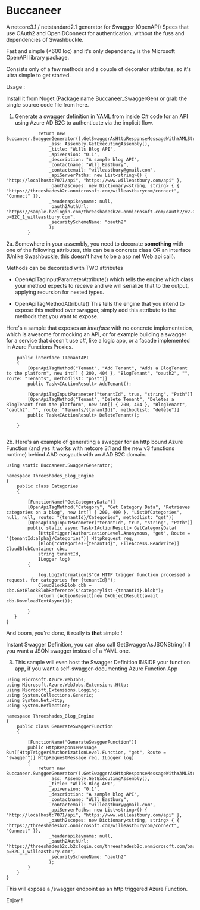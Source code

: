 # Buccaneer
A netcore3.1 / netstandard2.1 generator for Swagger (OpenAPI) Specs that use OAuth2 and OpenIDConnect for authentication, 
without the fuss and dependencies of Swashbuckle.

Fast and simple (<600 loc) and it's only dependency is the Microsoft OpenAPI library package.

Consists only of a few methods and a couple of decorator attributes, so it's ultra simple to get started.

Usage :

Install it from Nuget (Package name Buccaneer_SwaggerGen) or grab the single source code file from here.

1. Generate a swagger definition in YAML from inside C# code for an API using Azure AD B2C to authenticate via the implicit flow.

```
            return new Buccaneer.SwaggerGenerator().GetSwaggerAsHttpResponseMessageWithYAMLString(
                _ass: Assembly.GetExecutingAssembly(),
                _title: "Wills Blog API",
                _apiversion: "0.1",
                _description: "A sample blog API",
                _contactname: "Will Eastbury",
                _contactemail: "willeastbury@gmail.com",
                _apiServerPaths: new List<string>() { "http://localhost:7071/api", "https://www.willeastbury.com/api" },
                _oauth2scopes: new Dictionary<string, string> { { "https://threeshadesb2c.onmicrosoft.com/willeastburycom/connect", "Connect" }},
                _headerapikeyname: null,
                _oauth2AuthUrl: "https://sample.b2clogin.com/threeshadesb2c.onmicrosoft.com/oauth2/v2.0/authorize?p=B2C_1_willeastbury.com",
                _securitySchemeName: "oauth2"
                );
        }

```

2a. Somewhere in your assembly, you need to decorate **something** with one of the following attributes, this can be a concrete class OR an interface (Unlike Swashbuckle, this doesn't have to be a asp.net Web api call).

Methods can be decorated with TWO attributes

- OpenApiTagInputParameterAttribute() which tells the engine which class your method expects to receive and we will serialize that to the output, applying recursion for nested types. 

- OpenApiTagMethodAttribute() This tells the engine that you intend to expose this method over swagger, simply add this attribute to the methods that you want to expose.

Here's a sample that exposes an *interface* with no concrete implementation, which is awesome for mocking an API, or for example building a swagger for a service that doesn't use c#, like a logic app, or a facade implemented in Azure Functions Proxies.

```
    public interface ITenantAPI
    {
        [OpenApiTagMethod("Tenant", "Add Tenant", "Adds a BlogTenant to the platform", new int[] { 200, 404 }, "BlogTenant", "oauth2", "", route: "Tenants", methodlist: "post")]
        public Task<IActionResult> AddTenant();

        [OpenApiTagInputParameter("tenantId", true, "string", "Path")]
        [OpenApiTagMethod("Tenant", "Delete Tenant", "Deletes a BlogTenant from the platform", new int[] { 200, 404 }, "BlogTenant", "oauth2", "", route: "Tenants/{tenantId}", methodlist: "delete")]
        public Task<IActionResult> DeleteTenant();

    }
   
```

2b. Here's an example of generating a swagger for an http bound Azure Function (and yes it works with netcore 3.1 and the new v3 functions runtime) behind AAD easyauth with an AAD B2C domain.

```
using static Buccaneer.SwaggerGenerator;

namespace Threeshades_Blog_Engine
{
    public class Categories
    {

        [FunctionName("GetCategoryData")]
        [OpenApiTagMethod("Category", "Get Category Data", "Retrieves categories on a blog", new int[] { 200, 409 }, "ListOfCategories", null, null, route: "{tenantId}/Categories", methodlist: "get")]
        [OpenApiTagInputParameter("tenantId", true, "string", "Path")]
        public static async Task<IActionResult> GetCategoryData(
            [HttpTrigger(AuthorizationLevel.Anonymous, "get", Route = "{tenantId:alpha}/Categories")] HttpRequest req,
            [Blob("categories-{tenantId}", FileAccess.ReadWrite)] CloudBlobContainer cbc,
            string tenantId,
            ILogger log)
        {

            log.LogInformation($"C# HTTP trigger function processed a request. for categories for {tenantId}");
            CloudBlockBlob cbb = cbc.GetBlockBlobReference($"categorylist-{tenantId}.blob");
            return (ActionResult)new OkObjectResult(await cbb.DownloadTextAsync());

        }
   }
}

```
And boom, you're done, it really is **that** simple ! 

Instant Swagger Definition, you can also call GetSwaggerAsJSONString() if you want a JSON swagger instead of a YAML one.

3. This sample will even host the Swagger Definition INSIDE your function app, if you want a self-swagger-documenting Azure Function App

```
using Microsoft.Azure.WebJobs;
using Microsoft.Azure.WebJobs.Extensions.Http;
using Microsoft.Extensions.Logging;
using System.Collections.Generic;
using System.Net.Http;
using System.Reflection;

namespace Threeshades_Blog_Engine
{
    public class GenerateSwaggerFunction
    {
        
        [FunctionName("GenerateSwaggerFunction")]
        public HttpResponseMessage Run([HttpTrigger(AuthorizationLevel.Function, "get", Route = "swagger")] HttpRequestMessage req, ILogger log)
        {
            return new Buccaneer.SwaggerGenerator().GetSwaggerAsHttpResponseMessageWithYAMLString(
                _ass: Assembly.GetExecutingAssembly(),
                _title: "Wills Blog API",
                _apiversion: "0.1",
                _description: "A sample blog API",
                _contactname: "Will Eastbury",
                _contactemail: "willeastbury@gmail.com",
                _apiServerPaths: new List<string>() { "http://localhost:7071/api", "https://www.willeastbury.com/api" },
                _oauth2scopes: new Dictionary<string, string> { { "https://threeshadesb2c.onmicrosoft.com/willeastburycom/connect", "Connect" }},
                _headerapikeyname: null,
                _oauth2AuthUrl: "https://threeshadesb2c.b2clogin.com/threeshadesb2c.onmicrosoft.com/oauth2/v2.0/authorize?p=B2C_1_willeastbury.com",
                _securitySchemeName: "oauth2"
                );
        }
    }
}
```

This will expose a /swagger endpoint as an http triggered Azure Function.

Enjoy ! 
